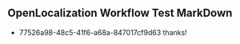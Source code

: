 ## OpenLocalization Workflow Test MarkDown
* 77526a98-48c5-41f6-a68a-847017cf9d63 
thanks!<!--HONumber=Mar16_HO3-->

